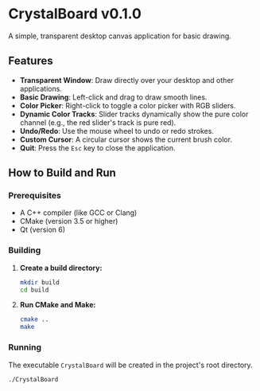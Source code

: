 # CrystalBoard v0.1.0

A simple, transparent desktop canvas application for basic drawing.

## Features

- **Transparent Window**: Draw directly over your desktop and other applications.
- **Basic Drawing**: Left-click and drag to draw smooth lines.
- **Color Picker**: Right-click to toggle a color picker with RGB sliders.
- **Dynamic Color Tracks**: Slider tracks dynamically show the pure color channel (e.g., the red slider's track is pure red).
- **Undo/Redo**: Use the mouse wheel to undo or redo strokes.
- **Custom Cursor**: A circular cursor shows the current brush color.
- **Quit**: Press the `Esc` key to close the application.

## How to Build and Run

### Prerequisites

- A C++ compiler (like GCC or Clang)
- CMake (version 3.5 or higher)
- Qt (version 6)

### Building

1.  **Create a build directory:**
    ```bash
    mkdir build
    cd build
    ```

2.  **Run CMake and Make:**
    ```bash
    cmake ..
    make
    ```

### Running

The executable `CrystalBoard` will be created in the project's root directory.

```bash
./CrystalBoard
```
